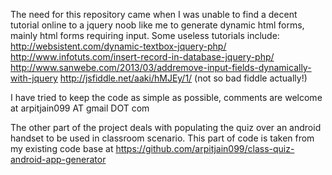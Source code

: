 The need for this repository came when I was unable to find a decent tutorial online to a jquery noob like me to generate dynamic html forms, mainly html forms requiring input.
Some useless tutorials include: http://websistent.com/dynamic-textbox-jquery-php/
http://www.infotuts.com/insert-record-in-database-jquery-php/
http://www.sanwebe.com/2013/03/addremove-input-fields-dynamically-with-jquery
http://jsfiddle.net/aaki/hMJEy/1/ (not so bad fiddle actually!)

I have tried to keep the code as simple as possible, comments are welcome at arpitjain099 AT gmail DOT com

The other part of the project deals with populating the quiz over an android handset to be used in classroom scenario. This part of code is taken from my existing code base at https://github.com/arpitjain099/class-quiz-android-app-generator